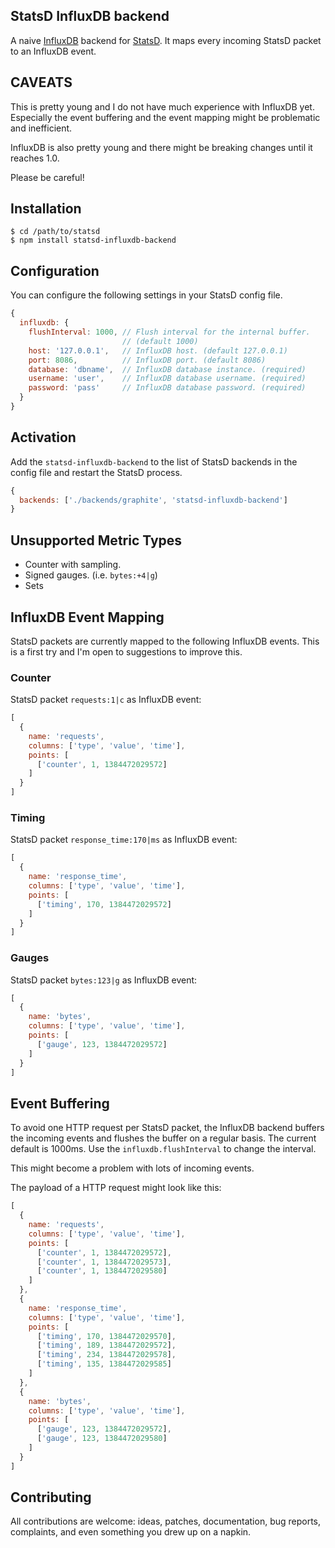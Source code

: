 StatsD InfluxDB backend
-----------------------

A naive [InfluxDB](http://influxdb.org/) backend for
[StatsD](https://github.com/etsy/statsd). It maps every incoming StatsD
packet to an InfluxDB event.

## CAVEATS

This is pretty young and I do not have much experience with InfluxDB yet.
Especially the event buffering and the event mapping might be problematic
and inefficient.

InfluxDB is also pretty young and there might be breaking changes until it
reaches 1.0.

Please be careful!

## Installation

    $ cd /path/to/statsd
    $ npm install statsd-influxdb-backend

## Configuration

You can configure the following settings in your StatsD config file.

```js
{
  influxdb: {
    flushInterval: 1000, // Flush interval for the internal buffer.
                         // (default 1000)
    host: '127.0.0.1',   // InfluxDB host. (default 127.0.0.1)
    port: 8086,          // InfluxDB port. (default 8086)
    database: 'dbname',  // InfluxDB database instance. (required)
    username: 'user',    // InfluxDB database username. (required)
    password: 'pass'     // InfluxDB database password. (required)
  }
}
```

## Activation

Add the `statsd-influxdb-backend` to the list of StatsD backends in the config
file and restart the StatsD process.

```js
{
  backends: ['./backends/graphite', 'statsd-influxdb-backend']
}
```

## Unsupported Metric Types

* Counter with sampling.
* Signed gauges. (i.e. `bytes:+4|g`)
* Sets

## InfluxDB Event Mapping

StatsD packets are currently mapped to the following InfluxDB events. This is
a first try and I'm open to suggestions to improve this.

### Counter

StatsD packet `requests:1|c` as InfluxDB event:

```js
[
  {
    name: 'requests',
    columns: ['type', 'value', 'time'],
    points: [
      ['counter', 1, 1384472029572]
    ]
  }
]
```

### Timing

StatsD packet `response_time:170|ms` as InfluxDB event:

```js
[
  {
    name: 'response_time',
    columns: ['type', 'value', 'time'],
    points: [
      ['timing', 170, 1384472029572]
    ]
  }
]
```

### Gauges

StatsD packet `bytes:123|g` as InfluxDB event:

```js
[
  {
    name: 'bytes',
    columns: ['type', 'value', 'time'],
    points: [
      ['gauge', 123, 1384472029572]
    ]
  }
]
```

## Event Buffering

To avoid one HTTP request per StatsD packet, the InfluxDB backend buffers the
incoming events and flushes the buffer on a regular basis. The current default
is 1000ms. Use the `influxdb.flushInterval` to change the interval.

This might become a problem with lots of incoming events.

The payload of a HTTP request might look like this:

```js
[
  {
    name: 'requests',
    columns: ['type', 'value', 'time'],
    points: [
      ['counter', 1, 1384472029572],
      ['counter', 1, 1384472029573],
      ['counter', 1, 1384472029580]
    ]
  },
  {
    name: 'response_time',
    columns: ['type', 'value', 'time'],
    points: [
      ['timing', 170, 1384472029570],
      ['timing', 189, 1384472029572],
      ['timing', 234, 1384472029578],
      ['timing', 135, 1384472029585]
    ]
  },
  {
    name: 'bytes',
    columns: ['type', 'value', 'time'],
    points: [
      ['gauge', 123, 1384472029572],
      ['gauge', 123, 1384472029580]
    ]
  }
]
```

## Contributing

All contributions are welcome: ideas, patches, documentation, bug reports,
complaints, and even something you drew up on a napkin.
